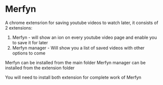 Merfyn
=======

A chrome extensrion for saving youtube videos to watch later, it consists of 2 extensions:

1. Merfyn - will show an ion on every youtube video page and enable you to save it for later
2. Merfyn manager - Will show you a list of saved videos with other options to come

Merfyn can be installed from the main folder
Merfyn manager can be installed from the extension folder

You will need to install both extension for complete work of Merfyn
